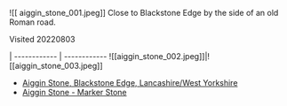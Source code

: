 ![[ aiggin_stone_001.jpeg]]
Close to Blackstone Edge by the side of an old Roman road.

Visited 20220803

 | 
------------ | ------------
![[aiggin_stone_002.jpeg]]|![[aiggin_stone_003.jpeg]]

* [Aiggin Stone, Blackstone Edge, Lancashire/West Yorkshire](https://thejournalofantiquities.com/2013/05/06/aiggin-stone-blackstone-edge-lancashirewest-yorkshire/)
* [Aiggin Stone - Marker Stone](https://www.megalithic.co.uk/article.php?sid=46513)